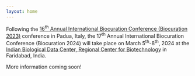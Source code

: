 ```yaml
---
layout: home
---
```


Following the [16<sup>th</sup> Annual International Biocuration Conference (Biocuration 2023)](https://biocuration2023.github.io/) conference in Padua, Italy, the 17<sup>th</sup> Annual International Biocuration Conference (Biocuration 2024) will take place on March 5<sup>th</sup>-8<sup>th</sup>, 2024 at the [Indian Biological Data Center, Regional Center for Biotechnology](https://ibdc.rcb.res.in/) in Faridabad, India.

More information coming soon!
